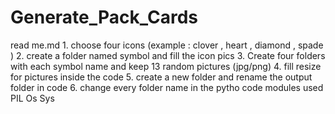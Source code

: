 # Generate_Pack_Cards
read me.md  1. choose four icons (example : clover , heart , diamond , spade ) 2. create a folder named symbol and fill  the icon pics  3. Create four folders with each symbol name and keep 13 random pictures (jpg/png) 4. fill resize for pictures inside the code 5. create a new folder and rename the output folder in code 6. change  every folder name in the pytho code     modules used   PIL   Os  Sys

